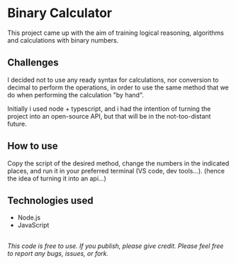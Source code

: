 # Binary Calculator

This project came up with the aim of training logical reasoning, algorithms and calculations with binary numbers.

## Challenges
I decided not to use any ready syntax for calculations, nor conversion to decimal to perform the operations, in order to use the same method that we do when performing the calculation "by hand".

Initially i used node + typescript, and i had the intention of turning the project into an open-source API, but that will be in the not-too-distant future.

## How to use
Copy the script of the desired method, change the numbers in the indicated places, and run it in your preferred terminal (VS code, dev tools...). (hence the idea of ​​turning it into an api...)

## Technologies used
- Node.js
- JavaScript

##
  _This code is free to use. If you publish, please give credit. Please feel free to report any bugs, issues, or fork._
